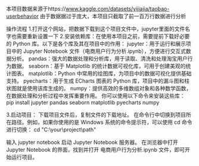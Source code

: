 本项目数据来源于https://www.kaggle.com/datasets/yijiajia/taobao-userbehavior
 由于数据据过于庞大，本项目只截取了前一百万行数据进行分析


操作流程
1.打开这个网站，把数据下载到这个项目文件中，jupyter里面的文件名字也需要重新设置一下
2.安装依赖库：在使用本项目之前，需要提前下载好必要的 Python 库。以下是各个库及其在项目中的作用：
jupyter：用于运行和展示项目中的 Jupyter Notebook 文件（电商用户行为分析.ipynb），方便进行交互式数据分析。
pandas：强大的数据处理和分析库，用于读取、清洗和处理淘宝用户行为数据。
seaborn：基于 Matplotlib 的统计数据可视化库，可用于创建美观的统计图表。
matplotlib：Python 中常用的绘图库，为项目中的数据可视化提供基础支持。
pyecharts：用于生成 ECharts 图表的 Python 库，项目中的漏斗图和柱状图就是使用该库生成的。
numpy：提供高效的多维数组对象和各种数学函数，在数据处理和分析过程中发挥重要作用。
你可以使用以下命令来安装这些库：
pip install jupyter pandas seaborn matplotlib pyecharts numpy

3.启动项目：
下载项目文件后，复制文件的下载地址。
在命令行中切换到项目所在路径。例如，如果你使用的是 Windows 系统的命令提示符，可以使用 cd 命令进行切换：
cd "C:\your\project\path"

输入 jupyter notebook 启动 Jupyter Notebook 服务器。
在浏览器中打开 Jupyter Notebook 的界面，找到并打开 电商用户行为分析.ipynb 文件，即可开始运行项目。
